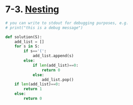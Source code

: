 # 7-3. [Nesting](https://app.codility.com/programmers/lessons/7-stacks_and_queues/nesting/)

```python
# you can write to stdout for debugging purposes, e.g.
# print("this is a debug message")

def solution(S):
    add_list = []
    for s in S:
        if s=='(':
            add_list.append(s)
        else:
            if len(add_list)==0:
                return 0
            else:
                add_list.pop()
    if len(add_list)==0:
        return 1
    else:
        return 0
        
```


